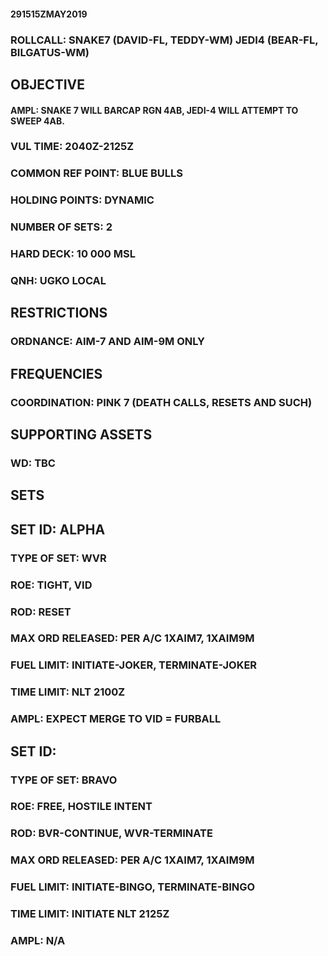 #### 291515ZMAY2019

### ROLLCALL: SNAKE7 (DAVID-FL, TEDDY-WM) JEDI4 (BEAR-FL, BILGATUS-WM)

## OBJECTIVE
#### AMPL: SNAKE 7 WILL BARCAP RGN 4AB, JEDI-4 WILL ATTEMPT TO SWEEP 4AB. 
### VUL TIME: 2040Z-2125Z
### COMMON REF POINT: BLUE BULLS
### HOLDING POINTS: DYNAMIC
### NUMBER OF SETS: 2
### HARD DECK: 10 000 MSL
### QNH: UGKO LOCAL

## RESTRICTIONS
### ORDNANCE: AIM-7 AND AIM-9M ONLY

## FREQUENCIES
### COORDINATION: PINK 7 (DEATH CALLS, RESETS AND SUCH)

## SUPPORTING ASSETS
### WD: TBC

## SETS

## SET ID: ALPHA
### TYPE OF SET: WVR
### ROE: TIGHT, VID
### ROD: RESET
### MAX ORD RELEASED: PER A/C 1XAIM7, 1XAIM9M
### FUEL LIMIT: INITIATE-JOKER, TERMINATE-JOKER
### TIME LIMIT: NLT 2100Z
### AMPL: EXPECT MERGE TO VID = FURBALL


## SET ID:
### TYPE OF SET: BRAVO
### ROE: FREE, HOSTILE INTENT
### ROD: BVR-CONTINUE, WVR-TERMINATE
### MAX ORD RELEASED: PER A/C 1XAIM7, 1XAIM9M
### FUEL LIMIT: INITIATE-BINGO, TERMINATE-BINGO
### TIME LIMIT: INITIATE NLT 2125Z
### AMPL: N/A